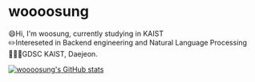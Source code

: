 # woooosung

:smile:Hi, I'm woosung, currently studying in KAIST<br/>
:pencil2:Intereseted in Backend engineering and Natural Language Processing<br/>
👨🏻‍💻GDSC KAIST, Daejeon.<br/>

[![woooosung's GitHub stats](https://github-readme-stats.vercel.app/api?username=woooosung)](https://github.com/anuraghazra/github-readme-stats)
